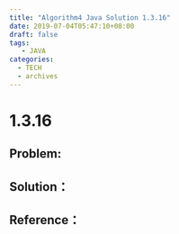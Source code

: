 ```yaml
---
title: "Algorithm4 Java Solution 1.3.16"
date: 2019-07-04T05:47:10+08:00
draft: false
tags:
   - JAVA
categories:
  - TECH
  - archives
---
```



# 1.3.16

## Problem:


## Solution：


## Reference：


